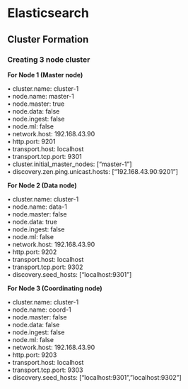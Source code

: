# Elasticsearch

<h2><b>Cluster Formation</b></h2>

<h3>Creating 3 node cluster</h3>

<b>For Node 1 (Master node)</b>

•	cluster.name: cluster-1 <br />
•	node.name: master-1 <br />
•	node.master: true <br />
•	node.data: false <br />
•	node.ingest: false <br />
•	node.ml: false <br />
•	network.host: 192.168.43.90 <br />
•	http.port: 9201 <br />
•	transport.host: localhost <br />
•	transport.tcp.port: 9301 <br />
•	cluster.initial_master_nodes: [“master-1”] <br />
•	discovery.zen.ping.unicast.hosts: [“192.168.43.90:9201”] <br />


<b>For Node 2 (Data node)</b>

•	cluster.name: cluster-1 <br />
•	node.name: data-1 <br />
•	node.master: false <br />
•	node.data: true <br />
•	node.ingest: false <br />
•	node.ml: false <br />
•	network.host: 192.168.43.90 <br />
•	http.port: 9202 <br />
•	transport.host: localhost <br />
•	transport.tcp.port: 9302 <br />
•	discovery.seed_hosts: [“localhost:9301”] <br /> 


<b>For Node 3 (Coordinating node)</b>

•	cluster.name: cluster-1 <br />
•	node.name: coord-1 <br />
•	node.master: false <br />
•	node.data: false <br />
•	node.ingest: false <br />
•	node.ml: false <br />
•	network.host: 192.168.43.90 <br />
•	http.port: 9203 <br />
•	transport.host: localhost <br />
•	transport.tcp.port: 9303 <br />
•	discovery.seed_hosts: [“localhost:9301”,”localhost:9302”] <br /> 

